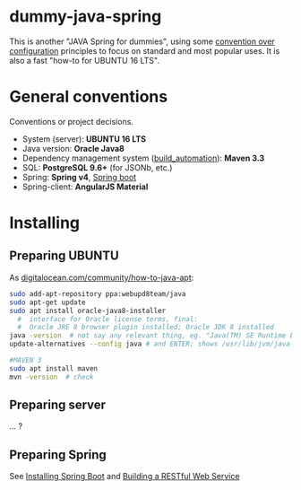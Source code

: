 # dummy-java-spring

This is another "JAVA Spring for dummies", using some [convention over configuration](https://en.wikipedia.org/wiki/Convention_over_configuration) principles to focus on standard and most popular uses. It is also a fast "how-to for UBUNTU 16 LTS".  

# General conventions 
Conventions or project decisions. 
* System (server): **UBUNTU 16 LTS**
* Java version: **Oracle Java8**
* Dependency management system ([build_automation](https://en.wikipedia.org/wiki/Build_automation)): **Maven 3.3**
* SQL:  **PostgreSQL 9.6+** (for JSONb, etc.)
* Spring: **Spring v4**,  [Spring boot](https://projects.spring.io/spring-framework/)
* Spring-client: **AngularJS Material**

# Installing 

## Preparing UBUNTU

As [digitalocean.com/community/how-to-java-apt](https://www.digitalocean.com/community/tutorials/how-to-install-java-with-apt-get-on-ubuntu-16-04):
```sh
sudo add-apt-repository ppa:webupd8team/java
sudo apt-get update
sudo apt install oracle-java8-installer
  #  interface for Oracle license terms, final:
  #  Oracle JRE 8 browser plugin installed; Oracle JDK 8 installed
java -version  # not say any relevant thing, eg. "Java(TM) SE Runtime Environment (build 1.8.0_111-b14)"
update-alternatives --config java # and ENTER; shows /usr/lib/jvm/java-8-oracle/jre/bin/java

#MAVEN 3
sudo apt install maven
mvn -version  # check
```

## Preparing server
... ?

## Preparing Spring

See [Installing Spring Boot](http://docs.spring.io/spring-boot/docs/current/reference/html/getting-started-installing-spring-boot.html) and [Building a RESTful Web Service](http://spring.io/guides/gs/rest-service/)

